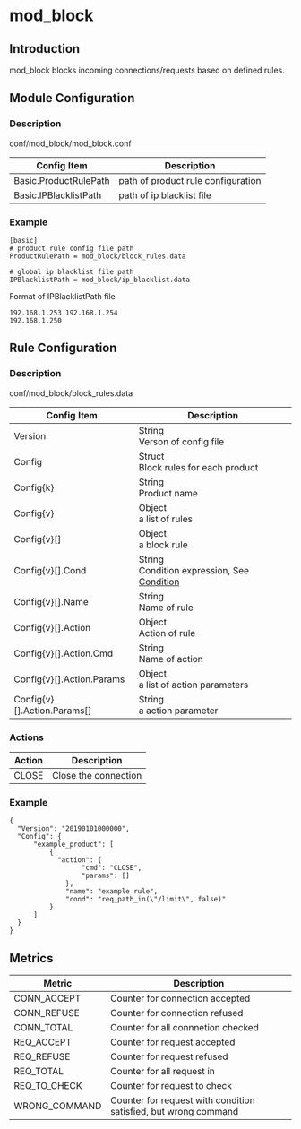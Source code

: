 # mod_block

## Introduction 

mod_block blocks incoming connections/requests based on defined rules.

## Module Configuration

### Description
conf/mod_block/mod_block.conf

| Config Item | Description | 
| ----------- | ----------- |
| Basic.ProductRulePath | path of product rule configuration |
| Basic.IPBlacklistPath | path of ip blacklist file |

### Example
```
[basic]
# product rule config file path
ProductRulePath = mod_block/block_rules.data

# global ip blacklist file path
IPBlacklistPath = mod_block/ip_blacklist.data
```

Format of IPBlacklistPath file

```
192.168.1.253 192.168.1.254
192.168.1.250
```

## Rule Configuration

### Description

conf/mod_block/block_rules.data

| Config Item | Description                                                  |
| ----------- | ------------------------------------------------------------ |
| Version     | String<br>Verson of config file |
| Config      | Struct<br>Block rules for each product |
| Config{k}   | String<br>Product name |
| Config{v}   | Object<br>a list of rules |
| Config{v}[] | Object<br>a block rule |
| Config{v}[].Cond | String<br>Condition expression, See [Condition](../../condition/condition_grammar.md) |
| Config{v}[].Name | String<br>Name of rule |
| Config{v}[].Action | Object<br>Action of rule |
| Config{v}[].Action.Cmd | String<br>Name of action |
| Config{v}[].Action.Params | Object<br>a list of action parameters |
| Config{v}[].Action.Params[] | String<br>a action parameter |

### Actions
  
| Action | Description          |
| ------ | -------------------- |
| CLOSE  | Close the connection |
  
### Example

```
{
  "Version": "20190101000000",
  "Config": {
      "example_product": [
          {
            "action": {
                  "cmd": "CLOSE",
                  "params": []
              },
              "name": "example rule",
              "cond": "req_path_in(\"/limit\", false)"            
          }
      ]
  }
}
```

## Metrics

| Metric        | Description                                                  |
| ------------- | ------------------------------------------------------------ |
| CONN_ACCEPT   | Counter for connection accepted                              |
| CONN_REFUSE   | Counter for connection refused                               |
| CONN_TOTAL    | Counter for all connnetion checked                           |
| REQ_ACCEPT    | Counter for request accepted                                 |
| REQ_REFUSE    | Counter for request refused                                  |
| REQ_TOTAL     | Counter for all request in                                   |
| REQ_TO_CHECK  | Counter for request to check                                 |
| WRONG_COMMAND | Counter for request with condition satisfied, but wrong command |

